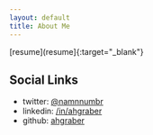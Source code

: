```yaml
---
layout: default
title: About Me
---
```


[resume](resume]{:target="_blank"}  
## Social Links
* twitter: [@namnnumbr](https://twitter.com/namnnumbr)
* linkedin: [/in/ahgraber](https://linkedin.com/in/ahgraber)
* github: [ahgraber](https://github.com/ahgraber)
